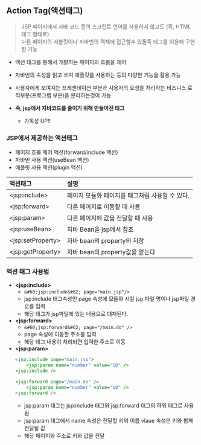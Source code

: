 ## Action Tag(액션태그)
>JSP 페이지에서 자바 코드 등의 스크립트 언어를 사용하지 않고도 (즉, HTML 태그 형태로)<br>다른 페이지의 서블릿이나 자바빈의 객체에 접근할수 있돌독 태그를 이용해 구현된 기능
- 액션 태그를 통해서 개발자는 페이지의 흐름을 제어
- 자바빈의 속성을 읽고 쓰며 애플릿을 사용하는 등의 다양한 기능을 활용 가능
- 사용자에게 보여지는 프레젠테이션 부분과 사용자의 요청을 처리하는 비즈니스 로직부분(프로그램 부분)을 분리하는것이 가능

- **즉, jsp에서 자바코드를 줄이기 위해 만들어진 태그**
    - 가독성 UP!!

### JSP에서 제공하는 액션태그
- 페이지 흐름 제어 액션(forward/include 액션)
- 자바빈 사용 액션(useBean 액션)
- 애플릿 사용 액션(plugin 액션) 

|액션태그|설명|
|:--|:--|
|&#60;jsp:include&#62;|페이지 모듈화 페이지를 태그처럼 사용할 수 있다.|
|&#60;jsp:forward&#62;|다른 페이지로 이동할 때 사용|
|&#60;jsp:param&#62;|다른 페이지에 값을 전달할 때 사용|
|&#60;jsp:useBean&#62;|자바 Bean을 jsp에서 참조|
|&#60;jsp:setProperty&#62;|자바 bean의 property의 저장|
|&#60;jsp:getProperty&#62;|자바 bean의 property값을 얻는다|

### 액션 태그 사용법
- **&#60;jsp:include&#62;**
    - ```&#60;jsp:include&#62; page="main.jsp"/> ```
    - jsp:include 태그속성인 page 속성에 모듈화 시킬 jsp.파일 명이나 jsp파일 경로를 입력
    - 해당 태그가 jsp파일에 있는 내용으로 대채된다.
- **&#60;jsp:forward&#62;**
    - ```&#60;jsp:forward&#62; page="/main.do" /> ```
    - page 속성에 이동할 주소를 입력
    - 해당 태그 내용이 처리되면 입력한 주소로 이동
- **&#60;jsp:param&#62;**
    ```jsp
    <jsp:include page="main.jsp">
        <jsp:param name="number" value="10" />
    <jsp:include />

    <jsp:forward page="/main.do" />
        <jsp:param name="number" value="10" />
    <jsp:forward />
    ```
    - jsp:param 태그는 jsp:include 태그와 jsp:forward 태그의 하위 태그로 사용됨
    - jsp:param 태그에서 name 속성은 전달할 키의 이름 vlaue 속성은 키와 함께 전달될 값
    - 해당 페이지와 주소로 키와 값을 전달 